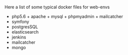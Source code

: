 Here a list of some typical docker files for web-envs

- php5.6 + apache + mysql + phpmyadmin + mailcatcher
- symfony
- postgresSQL
- elasticsearch
- jenkins
- mailcatcher
- mongo
